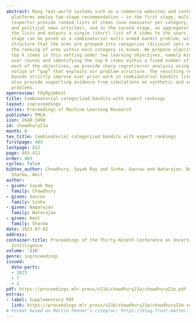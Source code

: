```yaml
---
abstract: Many real-world systems such as e-commerce websites and content-serving
  platforms employ two-stage recommendation — in the first stage, multiple nominators
  (experts) provide ranked lists of items (one nominator per category, e.g., sports
  and political news articles), and in the second stage, an aggregator filters across
  the lists and outputs a single (short) list of K items to the users. The aggregation
  stage can be posed as a combinatorial multi-armed bandit problem, with the additional
  structure that the arms are grouped into categories (disjoint sets of items) and
  the ranking of arms within each category is known. We propose algorithms for selecting
  top K items in this setting under two learning objectives, namely minimizing regret
  over rounds and identifying the top K items within a fixed number of rounds. For
  each of the objectives, we provide sharp regret/error analysis using carefully defined
  notion of “gap” that exploits our problem structure. The resulting regret/error
  bounds strictly improve over prior work in combinatorial bandits literature. We
  also provide supporting evidence from simulations on synthetic and semi-synthetic
  problems.
openreview: FOyRg1m6nzC
title: Combinatorial categorized bandits with expert rankings
layout: inproceedings
series: Proceedings of Machine Learning Research
publisher: PMLR
issn: 2640-3498
id: chowdhury23a
month: 0
tex_title: Combinatorial categorized bandits with expert rankings
firstpage: 403
lastpage: 412
page: 403-412
order: 403
cycles: false
bibtex_author: Chowdhury, Sayak Ray and Sinha, Gaurav and Natarajan, Nagarajan and
  Sharma, Amit
author:
- given: Sayak Ray
  family: Chowdhury
- given: Gaurav
  family: Sinha
- given: Nagarajan
  family: Natarajan
- given: Amit
  family: Sharma
date: 2023-07-02
address:
container-title: Proceedings of the Thirty-Nineth Conference on Uncertainty in Artificial
  Intelligence
volume: '216'
genre: inproceedings
issued:
  date-parts:
  - 2023
  - 7
  - 2
pdf: https://proceedings.mlr.press/v216/chowdhury23a/chowdhury23a.pdf
extras:
- label: Supplementary PDF
  link: https://proceedings.mlr.press/v216/chowdhury23a/chowdhury23a-supp.pdf
# Format based on Martin Fenner's citeproc: https://blog.front-matter.io/posts/citeproc-yaml-for-bibliographies/
---
```

